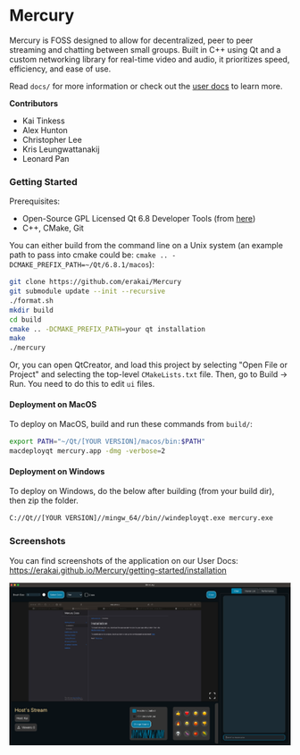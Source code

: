 # Mercury

Mercury is FOSS designed to allow for decentralized, peer to peer streaming and chatting between small groups. Built in C++ using Qt and a custom networking library for real-time video and audio, it prioritizes speed, efficiency, and ease of use.

Read `docs/` for more information or check out the [user docs](https://erakai.github.io/Mercury/) to learn more.

**Contributors**
- Kai Tinkess
- Alex Hunton
- Christopher Lee
- Kris Leungwattanakij
- Leonard Pan

### Getting Started
Prerequisites:
* Open-Source GPL Licensed Qt 6.8 Developer Tools (from [here](https://www.qt.io/download-qt-installer-oss))
* C++, CMake, Git

You can either build from the command line on a Unix system (an example path to pass into cmake could be: `cmake .. -DCMAKE_PREFIX_PATH=~/Qt/6.8.1/macos`):
```bash
git clone https://github.com/erakai/Mercury
git submodule update --init --recursive
./format.sh
mkdir build
cd build
cmake .. -DCMAKE_PREFIX_PATH=your qt installation
make
./mercury
```

Or, you can open QtCreator, and load this project by selecting "Open File or Project" and selecting the top-level `CMakeLists.txt` file. Then, go to Build -> Run. You need to do this to edit `ui` files.

#### Deployment on MacOS
To deploy on MacOS, build and run these commands from `build/`:
```bash
export PATH="~/Qt/[YOUR VERSION]/macos/bin:$PATH"
macdeployqt mercury.app -dmg -verbose=2
```

#### Deployment on Windows
To deploy on Windows, do the below after building (from your build dir), then zip the folder.
```bash
C://Qt//[YOUR VERSION]//mingw_64//bin//windeployqt.exe mercury.exe
```


### Screenshots
You can find screenshots of the application on our User Docs: https://erakai.github.io/Mercury/getting-started/installation

![overview](docs/images/readme.png)
